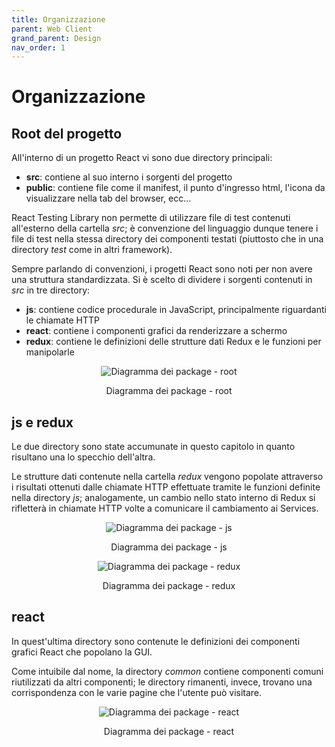 ```yaml
---
title: Organizzazione
parent: Web Client
grand_parent: Design
nav_order: 1
---
```


# Organizzazione

## Root del progetto
All'interno di un progetto React vi sono due directory principali:
- __src__: contiene al suo interno i sorgenti del progetto
- __public__: contiene file come il manifest, il punto d'ingresso html, l'icona da visualizzare nella tab del browser, ecc...  

React Testing Library non permette di utilizzare file di test contenuti all'esterno della cartella _src_; è convenzione del linguaggio dunque tenere i file di test nella stessa directory dei componenti testati (piuttosto che in una directory _test_ come in altri framework).  

Sempre parlando di convenzioni, i progetti React sono noti per non avere una struttura standardizzata. Si è scelto di dividere i sorgenti contenuti in _src_ in tre directory:
- __js__: contiene codice procedurale in JavaScript, principalmente riguardanti le chiamate HTTP
- __react__: contiene i componenti grafici da renderizzare a schermo
- __redux__: contiene le definizioni delle strutture dati Redux e le funzioni per manipolarle

<div align="center">
<img src="https://images2.imgbox.com/c1/c0/4nUzy3bR_o.png" alt="Diagramma dei package - root">
<p align="center"> Diagramma dei package - root </p>
</div>

## js e redux

Le due directory sono state accumunate in questo capitolo in quanto risultano una lo specchio dell'altra.  

Le strutture dati contenute nella cartella _redux_ vengono popolate attraverso i risultati ottenuti dalle chiamate HTTP effettuate tramite le funzioni definite nella directory _js_; analogamente, un cambio nello stato interno di Redux si rifletterà in chiamate HTTP volte a comunicare il cambiamento ai Services.

<div align="center">
<img src="https://images2.imgbox.com/f1/bc/OmaPKxPt_o.png" alt="Diagramma dei package - js">
<p align="center"> Diagramma dei package - js </p>
</div>

<div align="center">
<img src="https://images2.imgbox.com/50/bb/9nyXFJt2_o.png" alt="Diagramma dei package - redux">
<p align="center"> Diagramma dei package - redux </p>
</div>

## react
In quest'ultima directory sono contenute le definizioni dei componenti grafici React che popolano la GUI.  

Come intuibile dal nome, la directory _common_ contiene componenti comuni riutilizzati da altri componenti; le directory rimanenti, invece, trovano una corrispondenza con le varie pagine che l'utente può visitare.

<div align="center">
<img src="https://images2.imgbox.com/fb/db/xXaZw7fn_o.png" alt="Diagramma dei package - react">
<p align="center"> Diagramma dei package - react </p>
</div>
